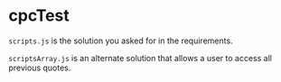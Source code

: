 # cpcTest

`scripts.js` is the solution you asked for in the requirements.
 
 `scriptsArray.js` is an alternate solution that allows a user to access all previous quotes.
